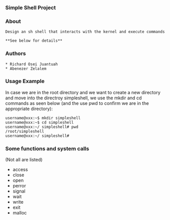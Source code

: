 ### Simple Shell Project

### About
```
Design an sh shell that interacts with the kernel and execute commands

**See below for details**
```

### Authors
	* Richard Osei Juantuah
	* Abenezer Zelalem

### Usage Example
In case we are in the root directory and we want to create a new directory and move into the directroy simpleshell, we use the mkdir and cd commands as seen below (and the use pwd to confirm we are in the appropriate directory):
```
username@xxx:~$ mkdir simpleshell
username@xxx:~$ cd simpleshell
username@xxx:~/ simpleshell# pwd
/root/simpleshell
username@xxx:~/ simpleshell#
```

### Some functions and system calls
(Not all are listed)
* access
* close
* open
* perror 
* signal
* wait 
* write 
* exit
* malloc 
